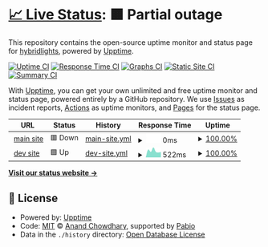 # [📈 Live Status](https://hybridlights.github.io/upptime): <!--live status--> **🟧 Partial outage**

This repository contains the open-source uptime monitor and status page for [hybridlights](https://hybridlights.github.io/upptime), powered by [Upptime](https://github.com/upptime/upptime).

[![Uptime CI](https://github.com/hybridlights/upptime/workflows/Uptime%20CI/badge.svg)](https://github.com/hybridlights/upptime/actions?query=workflow%3A%22Uptime+CI%22)
[![Response Time CI](https://github.com/hybridlights/upptime/workflows/Response%20Time%20CI/badge.svg)](https://github.com/hybridlights/upptime/actions?query=workflow%3A%22Response+Time+CI%22)
[![Graphs CI](https://github.com/hybridlights/upptime/workflows/Graphs%20CI/badge.svg)](https://github.com/hybridlights/upptime/actions?query=workflow%3A%22Graphs+CI%22)
[![Static Site CI](https://github.com/hybridlights/upptime/workflows/Static%20Site%20CI/badge.svg)](https://github.com/hybridlights/upptime/actions?query=workflow%3A%22Static+Site+CI%22)
[![Summary CI](https://github.com/hybridlights/upptime/workflows/Summary%20CI/badge.svg)](https://github.com/hybridlights/upptime/actions?query=workflow%3A%22Summary+CI%22)

With [Upptime](https://upptime.js.org), you can get your own unlimited and free uptime monitor and status page, powered entirely by a GitHub repository. We use [Issues](https://github.com/hybridlights/upptime/issues) as incident reports, [Actions](https://github.com/hybridlights/upptime/actions) as uptime monitors, and [Pages](https://hybridlights.github.io/upptime) for the status page.

<!--start: status pages-->
<!-- This summary is generated by Upptime (https://github.com/upptime/upptime) -->
<!-- Do not edit this manually, your changes will be overwritten -->
<!-- prettier-ignore -->
| URL | Status | History | Response Time | Uptime |
| --- | ------ | ------- | ------------- | ------ |
| <img alt="" src="https://icons.duckduckgo.com/ip3/www.hybridlights.nl.ico" height="13"> [main site](https://www.hybridlights.nl) | 🟥 Down | [main-site.yml](https://github.com/hybridlights/upptime/commits/HEAD/history/main-site.yml) | <details><summary><img alt="Response time graph" src="./graphs/main-site/response-time-week.png" height="20"> 0ms</summary><br><a href="https://hybridlights.github.io/upptime/history/main-site"><img alt="Response time 0" src="https://img.shields.io/endpoint?url=https%3A%2F%2Fraw.githubusercontent.com%2Fhybridlights%2Fupptime%2FHEAD%2Fapi%2Fmain-site%2Fresponse-time.json"></a><br><a href="https://hybridlights.github.io/upptime/history/main-site"><img alt="24-hour response time 0" src="https://img.shields.io/endpoint?url=https%3A%2F%2Fraw.githubusercontent.com%2Fhybridlights%2Fupptime%2FHEAD%2Fapi%2Fmain-site%2Fresponse-time-day.json"></a><br><a href="https://hybridlights.github.io/upptime/history/main-site"><img alt="7-day response time 0" src="https://img.shields.io/endpoint?url=https%3A%2F%2Fraw.githubusercontent.com%2Fhybridlights%2Fupptime%2FHEAD%2Fapi%2Fmain-site%2Fresponse-time-week.json"></a><br><a href="https://hybridlights.github.io/upptime/history/main-site"><img alt="30-day response time 0" src="https://img.shields.io/endpoint?url=https%3A%2F%2Fraw.githubusercontent.com%2Fhybridlights%2Fupptime%2FHEAD%2Fapi%2Fmain-site%2Fresponse-time-month.json"></a><br><a href="https://hybridlights.github.io/upptime/history/main-site"><img alt="1-year response time 0" src="https://img.shields.io/endpoint?url=https%3A%2F%2Fraw.githubusercontent.com%2Fhybridlights%2Fupptime%2FHEAD%2Fapi%2Fmain-site%2Fresponse-time-year.json"></a></details> | <details><summary><a href="https://hybridlights.github.io/upptime/history/main-site">100.00%</a></summary><a href="https://hybridlights.github.io/upptime/history/main-site"><img alt="All-time uptime 100.00%" src="https://img.shields.io/endpoint?url=https%3A%2F%2Fraw.githubusercontent.com%2Fhybridlights%2Fupptime%2FHEAD%2Fapi%2Fmain-site%2Fuptime.json"></a><br><a href="https://hybridlights.github.io/upptime/history/main-site"><img alt="24-hour uptime 100.00%" src="https://img.shields.io/endpoint?url=https%3A%2F%2Fraw.githubusercontent.com%2Fhybridlights%2Fupptime%2FHEAD%2Fapi%2Fmain-site%2Fuptime-day.json"></a><br><a href="https://hybridlights.github.io/upptime/history/main-site"><img alt="7-day uptime 100.00%" src="https://img.shields.io/endpoint?url=https%3A%2F%2Fraw.githubusercontent.com%2Fhybridlights%2Fupptime%2FHEAD%2Fapi%2Fmain-site%2Fuptime-week.json"></a><br><a href="https://hybridlights.github.io/upptime/history/main-site"><img alt="30-day uptime 100.00%" src="https://img.shields.io/endpoint?url=https%3A%2F%2Fraw.githubusercontent.com%2Fhybridlights%2Fupptime%2FHEAD%2Fapi%2Fmain-site%2Fuptime-month.json"></a><br><a href="https://hybridlights.github.io/upptime/history/main-site"><img alt="1-year uptime 100.00%" src="https://img.shields.io/endpoint?url=https%3A%2F%2Fraw.githubusercontent.com%2Fhybridlights%2Fupptime%2FHEAD%2Fapi%2Fmain-site%2Fuptime-year.json"></a></details>
| <img alt="" src="https://icons.duckduckgo.com/ip3/hybridlights.timoo-dev.nl.ico" height="13"> [dev site](http://hybridlights.timoo-dev.nl:5000) | 🟩 Up | [dev-site.yml](https://github.com/hybridlights/upptime/commits/HEAD/history/dev-site.yml) | <details><summary><img alt="Response time graph" src="./graphs/dev-site/response-time-week.png" height="20"> 522ms</summary><br><a href="https://hybridlights.github.io/upptime/history/dev-site"><img alt="Response time 522" src="https://img.shields.io/endpoint?url=https%3A%2F%2Fraw.githubusercontent.com%2Fhybridlights%2Fupptime%2FHEAD%2Fapi%2Fdev-site%2Fresponse-time.json"></a><br><a href="https://hybridlights.github.io/upptime/history/dev-site"><img alt="24-hour response time 597" src="https://img.shields.io/endpoint?url=https%3A%2F%2Fraw.githubusercontent.com%2Fhybridlights%2Fupptime%2FHEAD%2Fapi%2Fdev-site%2Fresponse-time-day.json"></a><br><a href="https://hybridlights.github.io/upptime/history/dev-site"><img alt="7-day response time 522" src="https://img.shields.io/endpoint?url=https%3A%2F%2Fraw.githubusercontent.com%2Fhybridlights%2Fupptime%2FHEAD%2Fapi%2Fdev-site%2Fresponse-time-week.json"></a><br><a href="https://hybridlights.github.io/upptime/history/dev-site"><img alt="30-day response time 522" src="https://img.shields.io/endpoint?url=https%3A%2F%2Fraw.githubusercontent.com%2Fhybridlights%2Fupptime%2FHEAD%2Fapi%2Fdev-site%2Fresponse-time-month.json"></a><br><a href="https://hybridlights.github.io/upptime/history/dev-site"><img alt="1-year response time 522" src="https://img.shields.io/endpoint?url=https%3A%2F%2Fraw.githubusercontent.com%2Fhybridlights%2Fupptime%2FHEAD%2Fapi%2Fdev-site%2Fresponse-time-year.json"></a></details> | <details><summary><a href="https://hybridlights.github.io/upptime/history/dev-site">100.00%</a></summary><a href="https://hybridlights.github.io/upptime/history/dev-site"><img alt="All-time uptime 100.00%" src="https://img.shields.io/endpoint?url=https%3A%2F%2Fraw.githubusercontent.com%2Fhybridlights%2Fupptime%2FHEAD%2Fapi%2Fdev-site%2Fuptime.json"></a><br><a href="https://hybridlights.github.io/upptime/history/dev-site"><img alt="24-hour uptime 100.00%" src="https://img.shields.io/endpoint?url=https%3A%2F%2Fraw.githubusercontent.com%2Fhybridlights%2Fupptime%2FHEAD%2Fapi%2Fdev-site%2Fuptime-day.json"></a><br><a href="https://hybridlights.github.io/upptime/history/dev-site"><img alt="7-day uptime 100.00%" src="https://img.shields.io/endpoint?url=https%3A%2F%2Fraw.githubusercontent.com%2Fhybridlights%2Fupptime%2FHEAD%2Fapi%2Fdev-site%2Fuptime-week.json"></a><br><a href="https://hybridlights.github.io/upptime/history/dev-site"><img alt="30-day uptime 100.00%" src="https://img.shields.io/endpoint?url=https%3A%2F%2Fraw.githubusercontent.com%2Fhybridlights%2Fupptime%2FHEAD%2Fapi%2Fdev-site%2Fuptime-month.json"></a><br><a href="https://hybridlights.github.io/upptime/history/dev-site"><img alt="1-year uptime 100.00%" src="https://img.shields.io/endpoint?url=https%3A%2F%2Fraw.githubusercontent.com%2Fhybridlights%2Fupptime%2FHEAD%2Fapi%2Fdev-site%2Fuptime-year.json"></a></details>

<!--end: status pages-->

[**Visit our status website →**](https://hybridlights.github.io/upptime)

## 📄 License

- Powered by: [Upptime](https://github.com/upptime/upptime)
- Code: [MIT](./LICENSE) © [Anand Chowdhary](https://anandchowdhary.com), supported by [Pabio](https://pabio.com)
- Data in the `./history` directory: [Open Database License](https://opendatacommons.org/licenses/odbl/1-0/)
